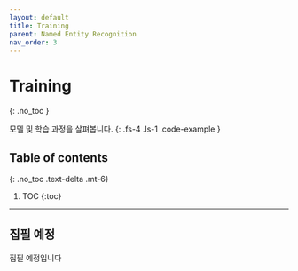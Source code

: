 ```yaml
---
layout: default
title: Training
parent: Named Entity Recognition
nav_order: 3
---
```


# Training
{: .no_toc }

모델 및 학습 과정을 살펴봅니다.
{: .fs-4 .ls-1 .code-example }

## Table of contents
{: .no_toc .text-delta .mt-6}

1. TOC
{:toc}

---

## 집필 예정

집필 예정입니다
